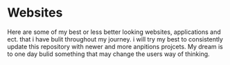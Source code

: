 # Websites
Here are some of my best or less better looking websites, applications and ect. that i have bulit throughout my journey. i will try my best to consistently update this repository with newer and more anpitions projcets. My dream is to one day bulid something that may change the users way of thinking. 
